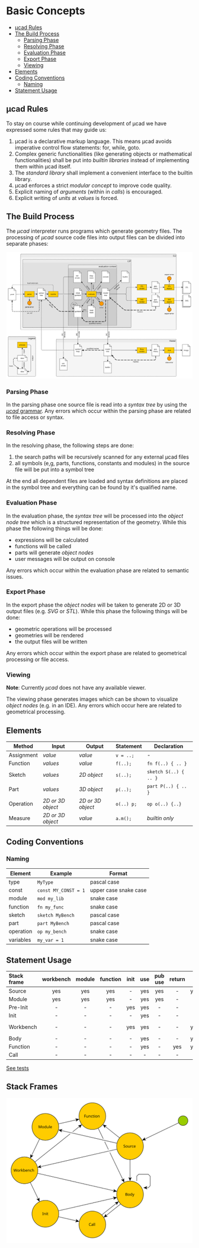 # Basic Concepts

- [µcad Rules](#µcad-rules)
- [The Build Process](#the-build-process)
  - [Parsing Phase](#parsing-phase)
  - [Resolving Phase](#resolving-phase)
  - [Evaluation Phase](#evaluation-phase)
  - [Export Phase](#export-phase)
  - [Viewing](#viewing)
- [Elements](#elements)
- [Coding Conventions](#coding-conventions)
  - [Naming](#naming)
- [Statement Usage](#statement-usage)

## µcad Rules

To stay on course while continuing development of µcad we have expressed some rules that may guide us:

1. µcad is a declarative markup language. This means µcad avoids imperative control flow statements: for, while, goto.
2. Complex generic functionalities (like generating objects or mathematical functionalities)
   shall be put into *builtin libraries* instead of implementing them within µcad itself.
3. The *standard library* shall implement a convenient interface to the builtin library.
4. µcad enforces a strict *modular concept* to improve code quality.
5. Explicit naming of *arguments* (within in *calls*) is encouraged.
6. Explicit writing of *units* at *values* is forced.

## The Build Process

The *µcad* interpreter runs programs which generate geometry files.
The processing of *µcad* source code files into output files can be divided into separate phases:

![phases](images/phases.svg)

### Parsing Phase

In the parsing phase one source file is read into a *syntax tree* by using the [*µcad* grammar](../lang/grammar.pest).
Any errors which occur within the parsing phase are related to file access or syntax.

### Resolving Phase

In the resolving phase, the following steps are done:

1. the search paths will be recursively scanned for any external µcad files
2. all symbols (e,g, parts, functions, constants and modules) in the source file will be put into a symbol tree

At the end all dependent files are loaded and syntax definitions are placed in the symbol tree and everything can be found by it's qualified name.

### Evaluation Phase

In the evaluation phase, the *syntax tree*  will be processed into the *object node tree*
which is a structured representation of the geometry.
While this phase the following things will be done:

- expressions will be calculated
- functions will be called
- parts will generate *object nodes*
- user messages will be output on console

Any errors which occur within the evaluation phase are related to semantic issues.

### Export Phase

In the export phase the *object nodes* will be taken to generate 2D or 3D output files
(e.g. *SVG* or *STL*).
While this phase the following things will be done:

- geometric operations will be processed
- geometries will be rendered
- the output files will be written

Any errors which occur within the export phase are related to geometrical processing or file access.

### Viewing

**Note**: Currently *µcad* does not have any available viewer.

The viewing phase generates images which can be shown to visualize *object nodes* (e.g. in an IDE).
Any errors which occur here are related to geometrical processing.

## Elements

| Method     | Input             | Output            | Statement  | Declaration           |
| ---------- | ----------------- | ----------------- | ---------- | --------------------- |
| Assignment | *value*           | *value*           | `v = ..;`  | -                     |
| Function   | *values*          | *value*           | `f(..);`   | `fn f(..) { .. }`     |
| Sketch     | *values*          | *2D object*       | `s(..);`   | `sketch S(..) { .. }` |
| Part       | *values*          | *3D object*       | `p(..);`   | `part P(..) { .. }`   |
| Operation  | *2D or 3D object* | *2D or 3D object* | `o(..) p;` | `op o(..) {..}`       |
| Measure    | *2D or 3D object* | *value*           | `a.m();`   | *builtin only*        |

## Coding Conventions

### Naming

| Element   | Example              | Format                |
| --------- | -------------------- | --------------------- |
| type      | `MyType`             | pascal case           |
| const     | `const MY_CONST = 1` | upper case snake case |
| module    | `mod my_lib`         | snake case            |
| function  | `fn my_func`         | snake case            |
| sketch    | `sketch MyBench`     | pascal case           |
| part      | `part MyBench`       | pascal case           |
| operation | `op my_bench`        | snake case            |
| variables | `my_var = 1`         | snake case            |

## Statement Usage

| Stack frame | workbench | module | function | init  |  use  | pub use | return |  if   | marker |    assignment    | expression |
| :---------- | :-------: | :----: | :------: | :---: | :---: | :-----: | :----: | :---: | :----: | :--------------: | :--------: |
| Source      |    yes    |  yes   |   yes    |   -   |  yes  |   yes   |   -    |  yes  |   -    |    const, var    |    yes     |
| Module      |    yes    |  yes   |   yes    |   -   |  yes  |   yes   |   -    |   -   |   -    |    const, var    |     -      |
| Pre-Init    |     -     |   -    |    -     |  yes  |  yes  |    -    |   -    |   -   |   -    |      const       |     -      |
| Init        |     -     |   -    |    -     |   -   |  yes  |    -    |   -    |   -   |   -    |       var        |     -      |
| Workbench   |     -     |   -    |    -     |  yes  |  yes  |    -    |   -    |  yes  |  yes   | const, var, prop |    yes     |
| Body        |     -     |   -    |    -     |   -   |  yes  |    -    |   -    |  yes  | ?yes?  |    const, var    |    yes     |
| Function    |     -     |   -    |    -     |   -   |  yes  |    -    |  yes   |  yes  |   -    |       var        |    yes     |
| Call        |     -     |   -    |    -     |   -   |   -   |    -    |   -    |   -   |   -    |        -         |     -      |

[See tests](tests/statement_usage.md)

## Stack Frames

![Stack Frames](images/stack_frames.svg)
